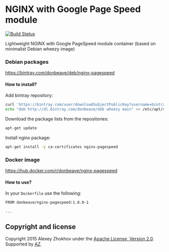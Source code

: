 # NGINX with Google Page Speed module

[![Build Status](https://circleci.com/gh/donbeave/docker-nginx-pagespeed.svg?style=shield&circle-token=:circle-token)](https://circleci.com/gh/donbeave/docker-nginx-pagespeed)

Lightweight NGINX with Google PageSpeed module container (based on minimalist Debian wheezy image)

### Debian packages

https://bintray.com/donbeave/deb/nginx-pagespeed

#### How to install?

Add bintray repository:
```bash
curl 'https://bintray.com/user/downloadSubjectPublicKey?username=bintray' | apt-key add -
echo "deb http://dl.bintray.com/donbeave/deb wheezy main" >> /etc/apt/sources.list
```

Download the package lists from the repositories:
```bash
apt-get update
```

Install nginx package:
```bash
apt-get install -y ca-certificates nginx-pagespeed
```

### Docker image

https://hub.docker.com/r/donbeave/nginx-pagespeed

#### How to use?

In your `Dockerfile` use the following:
```
FROM donbeave/nginx-pagespeed:1.8.0-1

...
```

Copyright and license
---------------------

Copyright 2015 Alexey Zhokhov under the [Apache License, Version 2.0](LICENSE). Supported by [AZ][zhokhov].

[zhokhov]: http://www.zhokhov.com
